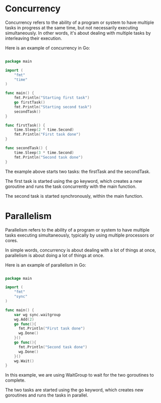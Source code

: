 # Concurrency 

Concurrency refers to the ability of a program or system to have multiple tasks in progress at the same time,
but not necessarily executing simultaneously. In other words, it's about dealing with multiple tasks by interleaving their execution.

Here is an example of concurrency in Go:

```go

package main

import (
    "fmt"
    "time"
)

func main() {
    fmt.Println("Starting first task")
    go firstTask()
    fmt.Println("Starting second task")
    secondTask()
}

func firstTask() {
    time.Sleep(2 * time.Second)
    fmt.Println("First task done")
}

func secondTask() {
    time.Sleep(3 * time.Second)
    fmt.Println("Second task done")
}

```

The example above starts two tasks: the firstTask and the secondTask. 

The first task is started using the go keyword, which creates a new goroutine and runs the task concurrently with the main function. 

The second task is started synchronously, within the main function.


# Parallelism

Parallelism refers to the ability of a program or system to have multiple tasks executing simultaneously, typically by using multiple processors or cores. 

In simple words, concurrency is about dealing with a lot of things at once, parallelism is about doing a lot of things at once.

Here is an example of parallelism in Go:

```go 

package main

import (
    "fmt"
    "sync"
)

func main() {
    var wg sync.waitgroup
    wg.Add(2)
    go func(){
      fmt.Println("First task done")
      wg.Done()
    }()
    go func(){
      fmt.Println("Second task done")
      wg.Done()
    }()
    wg.Wait()
} 
```

In this example, we are using WaitGroup to wait for the two goroutines to complete. 

The two tasks are started using the go keyword, which creates new goroutines and runs the tasks in parallel.
